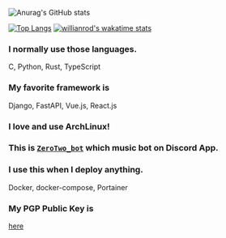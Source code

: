 ![Anurag's GitHub stats](https://github-readme-stats.vercel.app/api?username=kreimben&count_private=true&show_icons=true&theme=yeblu)

[![Top Langs](https://github-readme-stats.vercel.app/api/top-langs/?username=kreimben&langs_count=10&hide=html)](https://github.com/anuraghazra/github-readme-stats)
[![willianrod's wakatime stats](https://github-readme-stats.vercel.app/api/wakatime?username=kreimben)](https://github.com/anuraghazra/github-readme-stats)


### I normally use those languages.
C, Python, Rust, TypeScript


### My favorite framework is
Django, FastAPI, Vue.js, React.js


### I love and use ArchLinux!


### This is [`ZeroTwo_bot`](https://discord.com/api/oauth2/authorize?client_id=960047470589657108&permissions=2150631424&scope=applications.commands%20bot) which music bot on Discord App.


### I use this when I deploy anything.
Docker, docker-compose, Portainer

### My PGP Public Key is
[here](./pgp.md)
